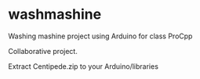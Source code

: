 ﻿# washmashine
Washing mashine project using Arduino for class ProCpp

Collaborative project.

Extract Centipede.zip to your Arduino/libraries
